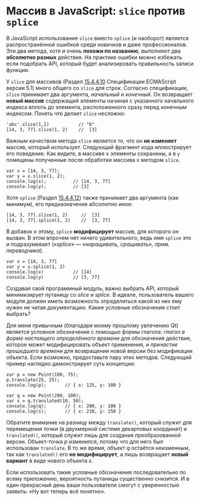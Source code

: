 # Массив в JavaScript: `slice` против `splice`

В JavaScript использование `slice` вместо `splice` (и наоборот) является 
распространённой ошибкой среди новичков и даже профессионалов. Эти два метода, 
хотя и очень **похожи по названию**, выполняют два **абсолютно разных** действия. 
На практике ошибки можно избежать если подобрать API, который будет 
анализировать правильность записи функции.

У `slice` для массивов (Раздел [15.4.4.10][1] Спецификации ECMAScript версии 5.1) 
много общего со `slice` для строк. Согласно спецификации, `slice` принимает два 
аргумента, *начальный* и *конечный*. Он возвращает **новый массив** содержащий 
элементы начиная с указанного начального индекса вплоть до элемента, 
расположенного сразу перед конечным индексом. Понять что делает `slice` несложно:

    'abc'.slice(1,2)           // "b"
    [14, 3, 77].slice(1, 2)    //  [3]

Важным качеством метода `slice` является то, что он **не изменяет** массив, 
который использует. Следующий фрагмент кода иллюстрирует его поведение. Как 
видите, в массиве x элементы сохранены, а в `y` помещены полученные после 
обработки массива x методом `slice`. 

    var x = [14, 3, 77];
    var y = x.slice(1, 2);
    console.log(x);          // [14, 3, 77]
    console.log(y);          // [3]

Хотя `splice` (Раздел [15.4.4.12][2]) также принимает два аргумента (как 
минимум), его предназначение абсолютно иное:

    [14, 3, 77].slice(1, 2)     //  [3]
    [14, 3, 77].splice(1, 2)    //  [3, 77]

В добавок к этому, `splice` **модифицирует** массив, для которого он вызван. В 
этом впрочем нет ничего удивительного, ведь имя `splice` это и подразумевает 
(*«splice» — «наращивать, сращивать», прим. переводчика*).

    var x = [14, 3, 77]
    var y = x.splice(1, 2)
    console.log(x)           // [14]
    console.log(y)           // [3, 77]

Создавая свой программный модуль, важно выбрать API, который минимизирует 
путаницу со *slice* и *splice*. В идеале, пользователь вашего модуля должен 
иметь возможность определиться какой из них ему нужен не читая документацию. 
Какие условные обозначения стоит выбрать?

Для меня привычным (благодаря моему прошлому увлечению Qt) является условное 
обозначение с помощью формы глагола: *глагол в форме настоящего определённого 
времени* для обозначения действия, которое может модифицировать объект 
применения, и *причастие прошедшего времени* для возвращения новой версии без 
модификации объекта. Если возможно, предоставьте пару этих методов. Следующий 
пример наглядно демонстрирует суть концепции:

    var p = new Point(100, 75);
    p.translate(25, 25);
    console.log(p);       // { x: 125, y: 100 }
 
    var q = new Point(200, 100);
    var s = q.translated(10, 50);
    console.log(q);       // { x: 200, y: 100 }
    console.log(s);       // { x: 210, y: 150 }

Обратите внимание на разницу между `translate()`, который служит для перемещения 
точки (в двухмерной системе декартовых координат) и `translated()`, который 
служит лишь для создания преобразованной версии. Объект-точка *p* изменился, 
потому что для него был использован `translate`. В то же время, объект *q* 
остаётся неизменным, так как `translated()` его **не модифицирует**, а лишь 
возвращает **новый вариант** в виде нового объекта *s*.

Если использовать такие условные обозначения последовательно по всему приложению, 
вероятность путаницы существенно снизится. И в один прекрасный день ваши 
пользователи смогут с уверенностью заявить: «Ну вот теперь всё понятно».

[1]: http://es5.github.io/#x15.4.4.10
[2]: http://es5.github.io/#x15.4.4.12